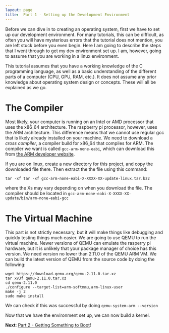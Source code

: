 ```yaml
---
layout: page
title:  Part 1 - Setting up the Development Environment
---
```


Before we can dive in to creating an operating system, first we have to set up our development environment.  For many tutorials, this can be difficult, as often you will
have mysterious errors that the tutorial does not mention, you are left stuck before you even begin.  Here I am going to describe the steps that I went through to get my
dev environment set up.  I am, however, going to assume that you are working in a linux environment.

This tutorial assumes that you have a working knowledge of the C programming language, as well as a basic understanding of the different parts of a computer (CPU, GPU, RAM,
etc.).  It does not assume any prior knowledge about operating system design or concepts.  These will all be explained as we go.

# The Compiler

Most likely, your computer is running on an Intel or AMD processor that uses the x86_64 architecture.  The raspberry pi processor, however, uses the ARM architecture.
This difference means that we cannot use regular gcc that is likely already installed on your machine.  We need to download a *cross compiler*, a compiler build for
x86_64 that compiles for ARM.  The compiler we want is called `gcc-arm-none-eabi`, which can download this from [the ARM developer website](https://developer.arm.com/open-source/gnu-toolchain/gnu-rm/downloads).

If you are on linux, create a new directory for this project, and copy the downloaded file there. Then extract the the file using this command:
```
tar -xf tar -xf gcc-arm-none-eabi-X-XXXX-XX-update-linux.tar.bz2
```
where the Xs may vary depending on when you download the file. The compiler should be located in `gcc-arm-none-eabi-X-XXXX-XX-update/bin/arm-none-eabi-gcc`

# The Virtual Machine

This part is not strictly necessary, but it will make things like debugging and quickly testing things much easier.  We are going to use QEMU to run the virtual machine.
Newer versions of QEMU can emulate the rasperry pi hardware, but it is unlikely that your package manager of choice has this version.  We need version no lower than
2.11.0 of the QEMU ARM VM.  We can build the latest version of QEMU from the source code by doing the following:
```
wget https://download.qemu.org/qemu-2.11.0.tar.xz
tar xvJf qemu-2.11.0.tar.xz
cd qemu-2.11.0
./configure --target-list=arm-softmmu,arm-linux-user
make -j 2
sudo make install
```
We can check if this was successful by doing `qemu-system-arm --version`

Now that we have the environment set up, we can now build a kernel.

**Next**:
[Part 2 - Getting Something to Boot](/tutorial/boot.html)!
